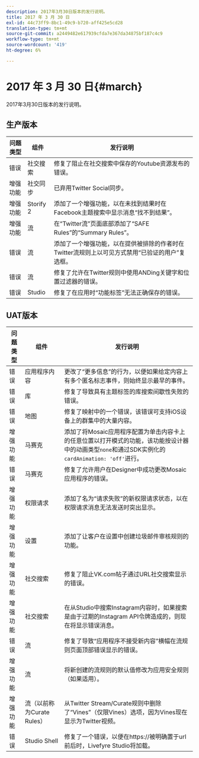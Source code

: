 ```yaml
---
description: 2017年3月30日版本的发行说明。
title: 2017 年 3 月 30 日
exl-id: 44c73ff9-8bc1-49c9-b720-aff425e5cd28
translation-type: tm+mt
source-git-commit: a2449482e617939cfda7e367da34875bf187c4c9
workflow-type: tm+mt
source-wordcount: '419'
ht-degree: 6%

---
```


# 2017 年 3 月 30 日{#march}

2017年3月30日版本的发行说明。

## 生产版本

| 问题类型 | 组件 | 发行说明 |
|---|---|---|
| 错误 | 社交搜索 | 修复了阻止在社交搜索中保存的Youtube资源发布的错误。 |
| 增强功能 | 社交同步 | 已弃用Twitter Social同步。 |
| 增强功能 | Storify 2 | 添加了一个增强功能，以在未找到结果时在Facebook主题搜索中显示消息“找不到结果”。 |
| 增强功能 | 流 | 在“Twitter流”页面底部添加了“SAFE Rules”的“Summary Rules”。 |
| 错误 | 流 | 添加了一个增强功能，以在提供被排除的作者时在Twitter流规则上以可见方式禁用“已验证的用户”复选框。 |
| 错误 | 流 | 修复了允许在Twitter规则中使用ANDing关键字和位置过滤器的错误。 |
| 错误 | Studio | 修复了在应用时“功能标签”无法正确保存的错误。 |

## UAT版本

| 问题类型 | 组件 | 发行说明 |
|---|---|---|
| 错误 | 应用程序内容 | 更改了“更多信息”的行为，以便如果给定内容上有多个匿名标志事件，则始终显示最早的事件。 |
| 错误 | 库 | 修复了导致具有主题标签的库搜索间歇性失败的错误。 |
| 错误 | 地图 | 修复了映射中的一个错误，该错误可支持iOS设备上的群集中的大量内容。 |
| 增强功能 | 马赛克 | 添加了将Mosaic应用程序配置为单击内容卡上的任意位置以打开模式的功能，该功能按设计器中的动画类型`none`和通过SDK实例化的`cardAnimation: 'off'`进行。 |
| 错误 | 马赛克 | 修复了允许用户在Designer中成功更改Mosaic应用程序的错误。 |
| 增强功能 | 权限请求 | 添加了名为“请求失败”的新权限请求状态，以在权限请求消息无法发送时突出显示。 |
| 增强功能 | 设置 | 添加了让客户在设置中创建垃圾邮件审核规则的功能。 |
| 增强功能 | 社交搜索 | 修复了阻止VK.com帖子通过URL社交搜索显示的错误。 |
| 增强功能 | 社交搜索 | 在从Studio中搜索Instagram内容时，如果搜索是由于过期的Instagram API令牌造成的，则现在将显示错误消息。 |
| 错误 | 流 | 修复了导致“应用程序不接受新内容”横幅在流规则页面顶部错误显示的错误。 |
| 增强功能 | 流 | 将新创建的流规则的默认值修改为应用安全规则（如果适用）。 |
| 增强功能 | 流（以前称为Curate Rules） | 从Twitter Stream/Curate规则中删除了“Vines”（仅限Vines）选项，因为Vines现在显示为Twitter视频。 |
| 错误 | Studio Shell | 修复了一个错误，以便在https://被明确置于url前后时，Livefyre Studio将加载。 |
